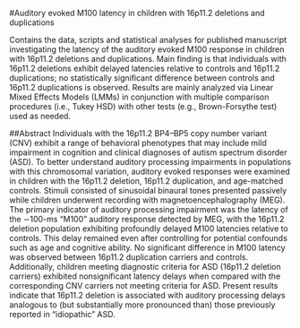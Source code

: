#Auditory evoked M100 latency in children with 16p11.2 deletions and duplications

Contains the data, scripts and statistical analyses for published manuscript investigating the latency of the auditory evoked M100 response in children with 16p11.2 deletions and duplications. Main finding is that individuals with 16p11.2 deletions exhibit delayed latencies relative to controls and 16p11.2 duplications; no statistically significant difference between controls and 16p11.2 duplications is observed. Results are mainly analyzed via Linear Mixed Effects Models (LMMs) in conjunction with multiple comparison procedures (i.e., Tukey HSD) with other tests (e.g., Brown-Forsythe test) used as needed.  

##Abstract
Individuals with the 16p11.2 BP4–BP5 copy number variant (CNV) exhibit a range of behavioral phenotypes that may include mild impairment in cognition and clinical diagnoses of autism spectrum disorder (ASD). To better understand auditory processing impairments in populations with this chromosomal variation, auditory evoked responses were examined in children with the 16p11.2 deletion, 16p11.2 duplication, and age-matched controls. Stimuli consisted of sinusoidal binaural tones presented passively while children underwent recording with magnetoencephalography (MEG). The primary indicator of auditory processing impairment was the latency of the ∼100-ms “M100” auditory response detected by MEG, with the 16p11.2 deletion population exhibiting profoundly delayed M100 latencies relative to controls. This delay remained even after controlling for potential confounds such as age and cognitive ability. No significant difference in M100 latency was observed between 16p11.2 duplication carriers and controls. Additionally, children meeting diagnostic criteria for ASD (16p11.2 deletion carriers) exhibited nonsignificant latency delays when compared with the corresponding CNV carriers not meeting criteria for ASD. Present results indicate that 16p11.2 deletion is associated with auditory processing delays analogous to (but substantially more pronounced than) those previously reported in “idiopathic” ASD.

